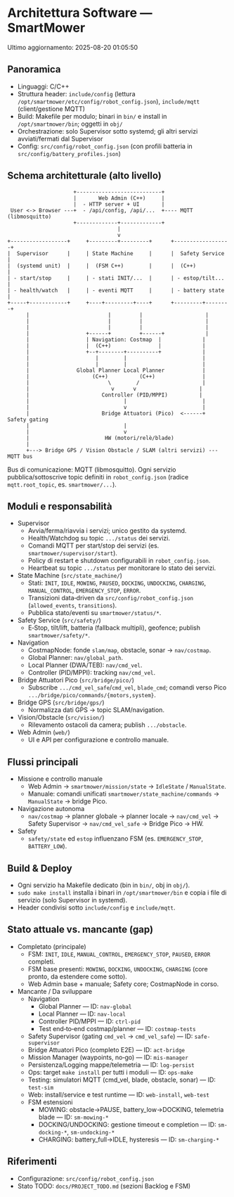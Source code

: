 # Architettura Software — SmartMower

Ultimo aggiornamento: 2025-08-20 01:05:50

## Panoramica
- Linguaggi: C/C++
- Struttura header: `include/config` (lettura `/opt/smartmower/etc/config/robot_config.json`), `include/mqtt` (client/gestione MQTT)
- Build: Makefile per modulo; binari in `bin/` e install in `/opt/smartmower/bin`; oggetti in `obj/`
- Orchestrazione: solo Supervisor sotto systemd; gli altri servizi avviati/fermati dal Supervisor
- Config: `src/config/robot_config.json` (con profili batteria in `src/config/battery_profiles.json`)

## Schema architetturale (alto livello)
```
                     +---------------------------+
                     |       Web Admin (C++)     |
                     |  - HTTP server + UI       |
 User <-> Browser ---+  - /api/config, /api/...  +---- MQTT (libmosquitto)
                     +-------------+-------------+
                                   |
                                   v
+------------------+     +---------+---------+      +------------------+
|  Supervisor      |     | State Machine     |      |  Safety Service  |
|  (systemd unit)  |     |  (FSM C++)        |      |  (C++)           |
| - start/stop     |     | - stati INIT/...  |      | - estop/tilt...  |
| - health/watch   |     | - eventi MQTT     |      | - battery state  |
+-----+------------+     +----+---------+----+      +---------+--------+
      |                         |         |                    |
      |                         |         |                    |
      |                         |         |                    |
      |                  +------+         +------+             |
      |                  | Navigation: Costmap  |             |
      |                  |  (C++)               |             |
      |                  +--+--------+----------+             |
      |                     |        |                        |
      |                     |        |                        |
      |               Global Planner Local Planner            |
      |                    (C++)          (C++)               |
      |                         \        /                    |
      |                          v      v                    |
      |                       Controller (PID/MPPI)          |
      |                              |                        |
      |                              v                        |
      |                       Bridge Attuatori (Pico)  <------+  Safety gating
      |                              |
      |                              v
      |                        HW (motori/relè/blade)
      |
      +---> Bridge GPS / Vision Obstacle / SLAM (altri servizi) --- MQTT bus
```

Bus di comunicazione: MQTT (libmosquitto). Ogni servizio pubblica/sottoscrive topic definiti in `robot_config.json` (radice `mqtt.root_topic`, es. `smartmower/...`).

## Moduli e responsabilità
- Supervisor
  - Avvia/ferma/riavvia i servizi; unico gestito da systemd.
  - Health/Watchdog su topic `.../status` dei servizi.
  - Comandi MQTT per start/stop dei servizi (es. `smartmower/supervisor/start`).
  - Policy di restart e shutdown configurabili in `robot_config.json`.
  - Heartbeat su topic `.../status` per monitorare lo stato dei servizi.
- State Machine (`src/state_machine/`)
  - Stati: `INIT`, `IDLE`, `MOWING`, `PAUSED`, `DOCKING`, `UNDOCKING`, `CHARGING`, `MANUAL_CONTROL`, `EMERGENCY_STOP`, `ERROR`.
  - Transizioni data‑driven da `src/config/robot_config.json` (`allowed_events`, `transitions`).
  - Pubblica stato/eventi su `smartmower/status/*`.
- Safety Service (`src/safety/`)
  - E‑Stop, tilt/lift, batteria (fallback multipli), geofence; publish `smartmower/safety/*`.
- Navigation
  - CostmapNode: fonde `slam/map`, obstacle, sonar → `nav/costmap`.
  - Global Planner: `nav/global_path`.
  - Local Planner (DWA/TEB): `nav/cmd_vel`.
  - Controller (PID/MPPI): tracking `nav/cmd_vel`.
- Bridge Attuatori Pico (`src/bridge/pico/`)
  - Subscribe `.../cmd_vel_safe`/`cmd_vel`, `blade_cmd`; comandi verso Pico `.../bridge/pico/commands/{motors,system}`.
- Bridge GPS (`src/bridge/gps/`)
  - Normalizza dati GPS → topic SLAM/navigation.
- Vision/Obstacle (`src/vision/`)
  - Rilevamento ostacoli da camera; publish `.../obstacle`.
- Web Admin (`web/`)
  - UI e API per configurazione e controllo manuale.

## Flussi principali
- Missione e controllo manuale
  - Web Admin → `smartmower/mission/state` → `IdleState` / `ManualState`.
  - Manuale: comandi unificati `smartmower/state_machine/commands` → `ManualState` → bridge Pico.
- Navigazione autonoma
  - `nav/costmap` → planner globale → planner locale → `nav/cmd_vel` → Safety Supervisor → `nav/cmd_vel_safe` → Bridge Pico → HW.
- Safety
  - `safety/state` ed `estop` influenzano FSM (es. `EMERGENCY_STOP`, `BATTERY_LOW`).

## Build & Deploy
- Ogni servizio ha Makefile dedicato (bin in `bin/`, obj in `obj/`).
- `sudo make install` installa i binari in `/opt/smartmower/bin` e copia i file di servizio (solo Supervisor in systemd).
- Header condivisi sotto `include/config` e `include/mqtt`.

## Stato attuale vs. mancante (gap)
- Completato (principale)
  - FSM: `INIT`, `IDLE`, `MANUAL_CONTROL`, `EMERGENCY_STOP`, `PAUSED`, `ERROR` completi.
  - FSM base presenti: `MOWING`, `DOCKING`, `UNDOCKING`, `CHARGING` (core pronto, da estendere come sotto).
  - Web Admin base + manuale; Safety core; CostmapNode in corso.
- Mancante / Da sviluppare
  - Navigation
    - Global Planner — ID: `nav-global`
    - Local Planner — ID: `nav-local`
    - Controller PID/MPPI — ID: `ctrl-pid`
    - Test end‑to‑end costmap/planner — ID: `costmap-tests`
  - Safety Supervisor (gating `cmd_vel` → `cmd_vel_safe`) — ID: `safe-supervisor`
  - Bridge Attuatori Pico (completo E2E) — ID: `act-bridge`
  - Mission Manager (waypoints, no‑go) — ID: `mis-manager`
  - Persistenza/Logging mappe/telemetria — ID: `log-persist`
  - Ops: target `make install` per tutti i moduli — ID: `ops-make`
  - Testing: simulatori MQTT (cmd_vel, blade, obstacle, sonar) — ID: `test-sim`
  - Web: install/service e test runtime — ID: `web-install`, `web-test`
  - FSM estensioni
    - MOWING: obstacle→PAUSE, battery_low→DOCKING, telemetria blade — ID: `sm-mowing-*`
    - DOCKING/UNDOCKING: gestione timeout e completion — ID: `sm-docking-*`, `sm-undocking-*`
    - CHARGING: battery_full→IDLE, hysteresis — ID: `sm-charging-*`

## Riferimenti
- Configurazione: `src/config/robot_config.json`
- Stato TODO: `docs/PROJECT_TODO.md` (sezioni Backlog e FSM)
